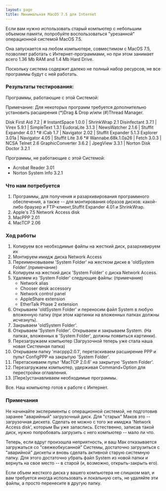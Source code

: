 ```yaml
---
layout: page
title: Минимальная MacOS 7.5 для Internet
---
```


Если вам нужно использовать старый компьютер с небольшим объемом памяти, попробуйте воспользоваться "урезанной" операционной системой MacOS 7.5.

Она запускается на любом компьютере, совместимом с MacOS 7.5, позволяет работать с Интернет-программами, но при этом занимает всего 1.36 Mb RAM and 1.4 Mb Hard Drive.

Поскольку система содержит далеко не полный набор ресурсов, не все программы будут с ней работать.

### Результаты тестирования:

Программы, работающие с этой Системой:

Примечание: Для некоторых программ требуется дополнительно установить расширения (*)Drag & Drop и/или (#)Thread Manager.

Disk First Aid 7.2 | # InstantSpace 1.0.0 | ShrinkWrap 2.1
Disinfectant 3.7.1 | Virex 5.9.1 | SimpleText 1.3.1
EudoraLite 3.1.3 | NewsWatcher 2.1.6 | Stuffit Expander 4.0.1
*# iCab 1.7 | Navigator 2.02 | Stuffit Expander 5.1.3
Explorer 3.01a | Navigator 4.05 | Stuffit Lite 3.6
*# Wannabe.68k.1.0a26 | Fetch 3.0.3 | NCSA Telnet 2.6
GraphicConverter 3.6.2 | JpegView 3.3.1 | Norton Disk Doctor 3.2.1

Программы, не работающие с этой Системой:

* Acrobat Reader 3.01
* Norton System Info 3.2.1

### Что нам потребуется

1. Программы, для получения и разархивирования программного обеспечения, а также -- для монтирования образов дисков: какой-либо браузер и FTP-клиент,Stuffit Expander 4.01 и ShrinkWrap.
1. Apple's 7.5 Network Access disk
1. MacPPP 2.01
1. MacTCP 2.06

### Ход работы

1. Копируем все необходимые файлы на жесткий диск, разархивируем их
1. Монтируем имидж диска Network Access
1. Переименовываем 'System Folder' на жестком диске в 'oldSystem Folder'.(примечание)
1. Копируем на жесткий диск 'System Folder' с диска Network Access.
1. Удаляем из 'System Folder' следующие файлы: (примечание)
   * Network alias
   * Chooser desk accessory
   * Network control panel
   * AppleShare extension
   * EtherTalk Phase 2 extension
1. Открываем 'oldSystem Folder' и переносим файл System в любую вложенную папку (при этом картинки на вложенных папках должны исчезнуть).
1. Закрываем 'oldSystem Folder'.
1. Открываем 'System Folder'. Открываем и закрываем System. (На папках, вложенных в 'System Folder', должны появиться картинки).
1. Перезагружаем компьютер (Загрузочной теперь уже стала наша новая Системная папка)
1. Открываем папку 'macppp2.0.1', перетаскиваем расширение PPP и пульт ConfigPPP на закрытую 'System Folder'.
1. Перетаскиваем пульт 'MacTCP 2.0.6' на закрытую 'System Folder'.
1. Перезагружаем компьютер, удерживая Command+Option для перестройки оглавления.
1. [Пере]устанавливаем необходимые программы.

Все. Наш компьютер готов к работе с Интернет.

### Примечания

Не начинайте эксперименты с операционной системой, не подготовив заранее "аварийный" загрузочный диск. Для "старых" Маков это -- загрузочная дискета. Сделать ее можно с того же имиджа 'Network Access disk', которым Вы уже запаслись. Естественно, записав такой диск, нужно попробовать загрузить с него компьютер -- мало ли что.

Теперь, если вдруг произошла неприятность, и ваш Мак отказывается загружаться со "свежеобкусанной" Системы, достаточно загрузиться с "аварийной" дискеты и вновь сделать активной старую системную папку. Для этого достаточно убрать файл System из новой папки и вернуть на свое место -- в старой (и, возможно, открыть-закрыть его).

Если объем жесткого диска у вашего компьютера не слишком мал, и вам требуется иногда использовать и локальную сеть, не удаляйте эти файлы, а просто перенесите в другую папку.
